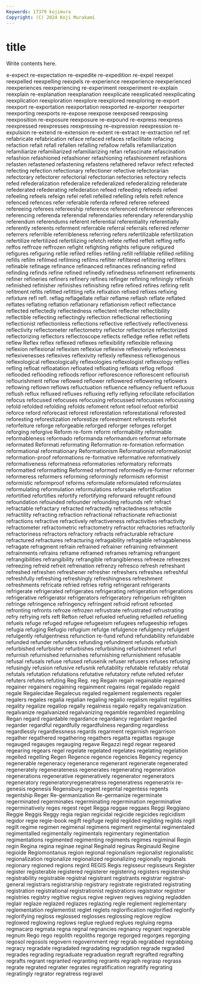 ```yaml
---
Keywords: 17379 kojimura
Copyright: (C) 2024 Koji Murakami
---
```


# title

Write contents here.



e-expect re-expectation re-expedite re-expedition re-expel reexpel reexpelled
reexpelling reexpels re-experience reexperience reexperienced reexperiences reexperiencing re-experiment reexperiment re-explain
reexplain re-explanation reexplanation reexplicate reexplicated reexplicating reexplication reexploration reexplore reexplored
reexploring re-export reexport re-exportation reexportation reexported re-exporter reexporter reexporting reexports
re-expose reexpose reexposed reexposing reexposition re-exposure reexposure re-expound re-express reexpress
reexpressed reexpresses reexpressing re-expression reexpression re-expulsion re-extend re-extension re-extent re-extract
re-extraction ref ref. refabricate refabrication reface refaced refaces refacilitate refacing
refaction refait refall refallen refalling refallow refalls refamiliarization refamiliarize refamiliarized
refamiliarizing refan refascinate refascination refashion refashioned refashioner refashioning refashionment refashions
refasten refastened refastening refastens refathered refavor refect refected refecting refection
refectionary refectioner refective refectorarian refectorary refectorer refectorial refectorian refectories refectory
refects refed refederalization refederalize refederalized refederalizing refederate refederated refederating refederation
refeed refeeding refeeds refeel refeeling refeels refeign refel refell refelled
refelling refels refelt refence refenced refences refer referable referda refered
referee refereed refereeing referees refereeship reference referenced referencer references referencing
referenda referendal referendaries referendary referendaryship referendum referendums referent referential referentiality
referentially referently referents referment referrable referral referrals referred referrer referrers
referrible referribleness referring refers refertilizable refertilization refertilize refertilized refertilizing refetch
refete reffed reffelt reffing reffo reffos reffroze reffrozen refight refighting
refights refigure refigured refigures refiguring refile refiled refiles refiling refill
refillable refilled refilling refills refilm refilmed refilming refilms refilter refiltered
refiltering refilters refinable refinage refinance refinanced refinances refinancing refind refinding
refinds refine refined refinedly refinedness refinement refinements refiner refineries refiners
refinery refines refinger refining refiningly refinish refinished refinisher refinishes refinishing
refire refired refires refiring refit refitment refits refitted refitting refix
refixation refixed refixes refixing refixture refl refl. reflag reflagellate reflair
reflame reflash reflate reflated reflates reflating reflation reflationary reflationism reflect
reflectance reflected reflectedly reflectedness reflectent reflecter reflectibility reflectible reflecting reflectingly
reflection reflectional reflectioning reflectionist reflectionless reflections reflective reflectively reflectiveness reflectivity
reflectometer reflectometry reflector reflectorize reflectorized reflectorizing reflectors reflectoscope reflects refledge
reflee reflet reflets reflew Reflex reflex reflexed reflexes reflexibility reflexible
reflexing reflexion reflexional reflexism reflexiue reflexive reflexively reflexiveness reflexivenesses reflexives
reflexivity reflexly reflexness reflexogenous reflexological reflexologically reflexologies reflexologist reflexology reflies
refling refloat refloatation refloated refloating refloats reflog reflood reflooded reflooding
refloods refloor reflorescence reflorescent reflourish reflourishment reflow reflowed reflower reflowered
reflowering reflowers reflowing reflown reflows refluctuation refluence refluency refluent refluous
reflush reflux refluxed refluxes refluxing refly reflying refocillate refocillation refocus
refocused refocuses refocusing refocussed refocusses refocussing refold refolded refolding refolds
refoment refont refool refoot reforbid reforce reford reforecast reforest reforestation
reforestational reforested reforesting reforestization reforestize reforestment reforests reforfeit reforfeiture reforge
reforgeable reforged reforger reforges reforget reforging reforgive Reform re-form reform
reformability reformable reformableness reformado reformanda reformandum reformat reformate reformated Reformati
reformating Reformation re-formation reformation reformational reformationary Reformationism Reformationist reformationist reformation-proof
reformations re-formative reformative reformatively reformativeness reformatness reformatories reformatory reformats reformatted
reformatting Reformed reformed reformedly re-former reformer reformeress reformers reforming reformingly
reformism reformist reformistic reformproof reforms reformulate reformulated reformulates reformulating reformulation
reformulations reforsake refortification refortified refortifies refortify refortifying reforward refought refound
refoundation refounded refounder refounding refounds refr refract refractable refractary refracted
refractedly refractedness refractile refractility refracting refraction refractional refractionate refractionist refractions
refractive refractively refractiveness refractivities refractivity refractometer refractometric refractometry refractor refractories
refractorily refractoriness refractors refractory refracts refracturable refracture refractured refractures refracturing
refragability refragable refragableness refragate refragment refrain refrained refrainer refraining refrainment
refrainments refrains reframe reframed reframes reframing refrangent refrangibilities refrangibility refrangible
refrangibleness refreeze refreezes refreezing refreid refreit refrenation refrenzy refresco refresh
refreshant refreshed refreshen refreshener refresher refreshers refreshes refreshful refreshfully refreshing
refreshingly refreshingness refreshment refreshments refricate refried refries refrig refrigerant refrigerants
refrigerate refrigerated refrigerates refrigerating refrigeration refrigerations refrigerative refrigerator refrigerators refrigeratory
refrigerium refrighten refringe refringence refringency refringent refroid refront refronted refronting
refronts refroze refrozen refrustrate refrustrated refrustrating refry refrying refs reft
Refton refuel refueled refueling refuelled refuelling refuels refuge refuged refugee
refugeeism refugees refugeeship refuges refugia refuging Refugio refugium refulge refulgence
refulgency refulgent refulgently refulgentness refunction re-fund refund refundability refundable refunded
refunder refunders refunding refundment refunds refurbish refurbished refurbisher refurbishes refurbishing
refurbishment refurl refurnish refurnished refurnishes refurnishing refurnishment refusable refusal refusals
refuse refused refusenik refuser refusers refuses refusing refusingly refusion refusive
refusnik refutability refutable refutably refutal refutals refutation refutations refutative refutatory
refute refuted refuter refuters refutes refuting Reg Reg. reg Regain
regain regainable regained regainer regainers regaining regainment regains regal regalado
regald regale Regalecidae Regalecus regaled regalement regalements regaler regalers regales
regalia regalian regaling regalio regalism regalist regalities regality regalize regallop
regally regalness regalo regalty regalvanization regalvanize regalvanized regalvanizing regamble regambled
regambling Regan regard regardable regardance regardancy regardant regarded regarder regardful
regardfully regardfulness regarding regardless regardlessly regardlessness regards regarment regarnish regarrison
regather regathered regathering regathers regatta regattas regauge regauged regauges regauging
regave Regazzi regd regear regeared regearing regears regel regelate regelated
regelates regelating regelation regelled regelling Regen Regence regence regencies Regency
regency regenerable regeneracy regenerance regenerant regenerate regenerated regenerately regenerateness regenerates
regenerating regeneration regenerations regenerative regeneratively regenerator regenerators regeneratory regeneratoryregeneratress regeneratress
regeneratrix re-genesis regenesis Regensburg regent regental regentess regents regentship Reger
Re-germanization Re-germanize regerminate regerminated regerminates regerminating regermination regerminative regerminatively reges
regest reget Regga reggae reggaes Reggi Reggiano Reggie Reggis Reggy
regia regian regicidal regicide regicides regicidism regidor regie regie-book regift
regifuge regild regilded regilding regilds regill regilt regime regimen regimenal
regimens regiment regimental regimentaled regimentalled regimentally regimentals regimentary regimentation regimentations
regimented regimenting regiments regimes regiminal Regin regin Regina regina reginae
reginal Reginald reginas Reginauld Regine regioide Regiomontanus region regional regionalism
regionalist regionalistic regionalization regionalize regionalized regionalizing regionally regionals regionary regioned
regions regird REGIS Regis regisseur regisseurs Register register registerable registered
registerer registering registers registership registrability registrable registral registrant registrants registrar
registrar-general registrars registrarship registrary registrate registrated registrating registration registrational registrationist
registrations registrator registrer registries registry regitive regius regive regiven regives
regiving regladden reglair reglaze reglazed reglazes reglazing regle reglement reglementary
reglementation reglementist reglet reglets reglorification reglorified reglorify reglorifying regloss reglossed
reglosses reglossing reglove reglow reglowed reglowing reglows reglue reglued reglues
regluing regma regmacarp regmata regna regnal regnancies regnancy regnant regnerable
regnum Rego rego regolith regoliths regorge regorged regorges regorging regosol
regosols regovern regovernment regr regrab regrabbed regrabbing regracy regradate regradated
regradating regradation regrade regraded regrades regrading regraduate regraduation regraft regrafted
regrafting regrafts regrant regranted regranting regrants regraph regrasp regrass regrate
regrated regrater regrates regratification regratify regrating regratingly regrator regratress regravel

